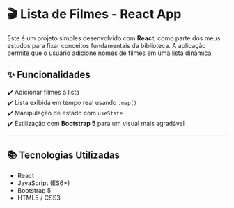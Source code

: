 # 🎬 Lista de Filmes - React App

Este é um projeto simples desenvolvido com **React**, como parte dos meus estudos para fixar conceitos fundamentais da biblioteca. A aplicação permite que o usuário adicione nomes de filmes em uma lista dinâmica.

## ✨ Funcionalidades

✔️ Adicionar filmes à lista  
✔️ Lista exibida em tempo real usando `.map()`  
✔️ Manipulação de estado com `useState`  
✔️ Estilização com **Bootstrap 5** para um visual mais agradável  

---

## 📚 Tecnologias Utilizadas

- React  
- JavaScript (ES6+)  
- Bootstrap 5  
- HTML5 / CSS3  


